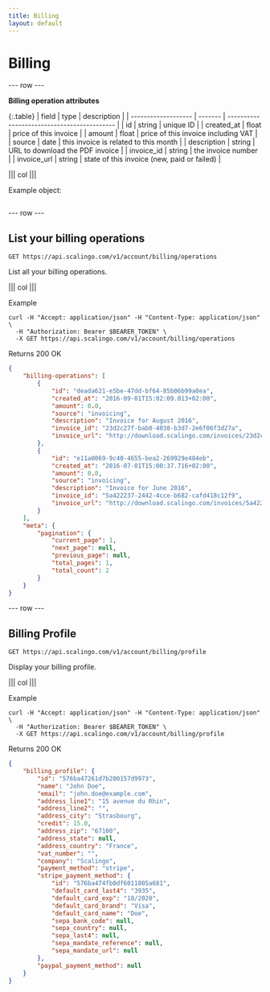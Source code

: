 ```yaml
---
title: Billing
layout: default
---
```


# Billing

--- row ---

**Billing operation attributes**

{:.table}
| field               | type    | description                                 |
| ------------------- | ------- | ------------------------------------------- |
| id                  | string  | unique ID                                   |
| created_at          | float   | price of this invoice                       |
| amount              | float   | price of this invoice including VAT         |
| source              | date    | this invoice is related to this month       |
| description         | string  | URL to download the PDF invoice             |
| invoice_id          | string  | the invoice number                          |
| invoice_url         | string  | state of this invoice (new, paid or failed) |

||| col |||

Example object:

```json
```

--- row ---

## List your billing operations

`GET https://api.scalingo.com/v1/account/billing/operations`

List all your billing operations.

||| col |||

Example

```shell
curl -H "Accept: application/json" -H "Content-Type: application/json" \
  -H "Authorization: Bearer $BEARER_TOKEN" \
  -X GET https://api.scalingo.com/v1/account/billing/operations
```

Returns 200 OK

```json
{
	"billing-operations": [
		{
			"id": "deada621-e5be-47dd-bf64-85b06b99a0ea",
			"created_at": "2016-09-01T15:02:09.013+02:00",
			"amount": 0.0,
			"source": "invoicing",
			"description": "Invoice for August 2016",
			"invoice_id": "23d2c27f-bab0-4038-b3d7-2e6f06f3d27a",
			"invoice_url": "http://download.scalingo.com/invoices/23d2c27f-bac0-4038-b3d7-2e6f06f3d27a/download"
		},
		{
			"id": "e11a0069-9c40-4655-bea2-269929e484eb",
			"created_at": "2016-07-01T15:00:37.716+02:00",
			"amount": 0.0,
			"source": "invoicing",
			"description": "Invoice for June 2016",
			"invoice_id": "5a422237-2442-4cce-b682-cafd418c12f9",
			"invoice_url": "http://download.scalingo.com/invoices/5a422237-2452-4cce-b682-cafd418c12f9/download"
		}
	],
	"meta": {
		"pagination": {
			"current_page": 1,
			"next_page": null,
			"previous_page": null,
			"total_pages": 1,
			"total_count": 2
		}
	}
}
```

--- row ---

## Billing Profile

`GET https://api.scalingo.com/v1/account/billing/profile`

Display your billing profile.

||| col |||

Example

```shell
curl -H "Accept: application/json" -H "Content-Type: application/json" \
  -H "Authorization: Bearer $BEARER_TOKEN" \
  -X GET https://api.scalingo.com/v1/account/billing/profile
```

Returns 200 OK

```json
{
	"billing_profile": {
		"id": "576ba47261d7b200157d9973",
		"name": "John Doe",
		"email": "john.doe@example.com",
		"address_line1": "15 avenue du Rhin",
		"address_line2": "",
		"address_city": "Strasbourg",
		"credit": 15.0,
		"address_zip": "67100",
		"address_state": null,
		"address_country": "France",
		"vat_number": "",
		"company": "Scalingo",
		"payment_method": "stripe",
		"stripe_payment_method": {
			"id": "576ba474fb0df6011805a681",
			"default_card_last4": "3935",
			"default_card_exp": "10/2020",
			"default_card_brand": "Visa",
			"default_card_name": "Doe",
			"sepa_bank_code": null,
			"sepa_country": null,
			"sepa_last4": null,
			"sepa_mandate_reference": null,
			"sepa_mandate_url": null
		},
		"paypal_payment_method": null
	}
}
```
